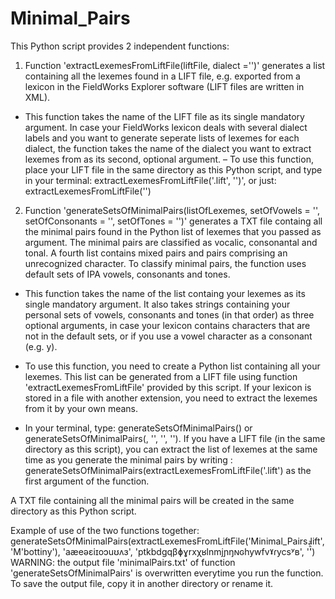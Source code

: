 # Minimal_Pairs

This Python script provides 2 independent functions:

1) Function 'extractLexemesFromLiftFile(liftFile, dialect ='')' generates a list containing all the lexemes found in a LIFT file, e.g. exported from a lexicon in the FieldWorks Explorer software (LIFT files are written in XML).
- This function takes the name of the LIFT file as its single mandatory argument. In case your FieldWorks lexicon deals with several dialect labels and you want to generate seperate lists of lexemes for each dialect, the function takes the name of the dialect you want to extract lexemes from as its second, optional argument.
– To use this function, place your LIFT file in the same directory as this Python script, and type in your terminal: extractLexemesFromLiftFile('<name of your LIFT file>.lift', '<name of the dialect you want to extract minimal pairs from>')', or just: extractLexemesFromLiftFile('<name of your LIFT file>')


2) Function 'generateSetsOfMinimalPairs(listOfLexemes, setOfVowels = '<default set of IPA vowel characters>', setOfConsonants = '<default set of IPA consonant characters>', setOfTones = '<default set of IPA tone characters>')' generates a TXT file containg all the minimal pairs found in the Python list of lexemes that you passed as argument. The minimal pairs are classified as vocalic, consonantal and tonal. A fourth list contains mixed pairs and pairs comprising an unrecognized character. To classify minimal pairs, the function uses default sets of IPA vowels, consonants and tones.

- This function takes the name of the list containg your lexemes as its single mandatory argument. It also takes strings containing your personal sets of vowels, consonants and tones (in that order) as three optional arguments, in case your lexicon contains characters that are not in the default sets, or if you use a vowel character as a consonant (e.g. y).

- To use this function, you need to create a Python list containing all your lexemes. This list can be generated from a LIFT file using function 'extractLexemesFromLiftFile' provided by this script. If your lexicon is stored in a file with another extension, you need to extract the lexemes from it by your own means.

- In your terminal, type: generateSetsOfMinimalPairs(<name of your Python list of lexemes>) or generateSetsOfMinimalPairs(<name of your Python list of lexemes>, '<set of vowels of your language>', '<set of consonants of your language>', '<set of tones of your language>'). If you have a LIFT file (in the same directory as this script), you can extract the list of lexemes at the same time as you generate the minimal pairs by writing : generateSetsOfMinimalPairs(extractLexemesFromLiftFile('<name of your LIFT file>.lift') as the first argument of the function.

A TXT file containing all the minimal pairs will be created in the same directory as this Python script.


Example of use of the two functions together: generateSetsOfMinimalPairs(extractLexemesFromLiftFile('Minimal_Pairs.lift', 'M'bottiny'), 'aæeəɛiɪoɔuʊʌɜ', 'ptkbdgqβɸɣrxχʁlnmjɲŋɴɢhywfvˠɾycsʸʙ', '́̄̀̂̌')
WARNING: the output file 'minimalPairs.txt' of function 'generateSetsOfMinimalPairs' is overwritten everytime you run the function. To save the output file, copy it in another directory or rename it.








